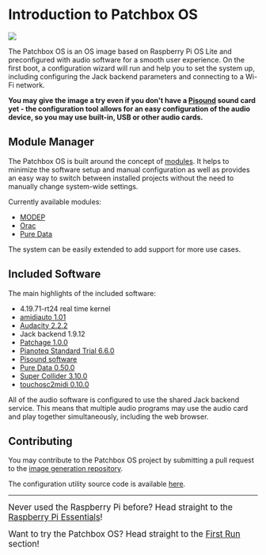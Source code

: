# Introduction to Patchbox OS

![](https://raw.githubusercontent.com/wiki/BlokasLabs/patchbox-os-gen/images/PatchboxOS.png)

The Patchbox OS is an OS image based on Raspberry Pi OS Lite and preconfigured with audio software for a smooth user experience. On the first boot, a configuration wizard will run and help you to set the system up, including configuring the Jack backend parameters and connecting to a Wi-Fi network.

**You may give the image a try even if you don't have a <a href="https://blokas.io/pisound/" target="_blank">Pisound</a> sound card yet - the configuration tool allows for an easy configuration of the audio device, so you may use built-in, USB or other audio cards.**


## Module Manager

The Patchbox OS is built around the concept of [modules](modules.md). It helps to minimize the software setup and manual configuration as well as provides an easy way to switch between installed projects without the need to manually change system-wide settings.

Currently available modules:

- <a href="https://blokas.io/MODEP/" target="_blank">MODEP</a>
- <a href="https://community.blokas.io/t/orac-2-0-for-the-raspberry-pi/1099" target="_blank">Orac</a>
- <a href="https://puredata.info/" target='_blank'>Pure Data</a> 

The system can be easily extended to add support for more use cases.

## Included Software

The main highlights of the included software:

- 4.19.71-rt24 real time kernel
- [amidiauto 1.01](amidiauto.md)
- [Audacity 2.2.2](software-guides.md#audacity)
- Jack backend 1.9.12
- [Patchage 1.0.0](software-guides.md#patchage)
- [Pianoteq Standard Trial 6.6.0](software-guides.md#pianoteq-standard-trial)
- <a href="https://blokas.io/pisound/docs/Pisound-App/" target="_blank">Pisound software</a>
- [Pure Data 0.50.0](software-guides.md#pure-data)
- [Super Collider 3.10.0](software-guides.md#supercollider)
- [touchosc2midi 0.10.0](software-guides.md#touchosc2midi)

All of the audio software is configured to use the shared Jack backend service. This means that multiple audio programs may use the audio card and play together simultaneously, including the web browser.

## Contributing

You may contribute to the Patchbox OS project by submitting a pull request to the <a href="https://github.com/BlokasLabs/patchbox-os-gen" target="_blank">image generation repository</a>.

The configuration utility source code is available <a href="https://github.com/BlokasLabs/patchbox-cli" target="_blank">here</a>.

---

<big>Never used the Raspberry Pi before? Head straight to the [Raspberry Pi Essentials](install-os-to-sd-card.md)! </big>

<big>Want to try the Patchbox OS? Head straight to the [First Run](first-run-options.md) section!</big>